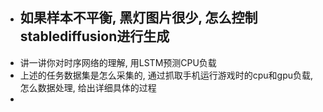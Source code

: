 
- 如果样本不平衡, 黑灯图片很少, 怎么控制stablediffusion进行生成
  - 
- 讲一讲你对时序网络的理解, 用LSTM预测CPU负载
- 上述的任务数据集是怎么采集的, 通过抓取手机运行游戏时的cpu和gpu负载, 怎么数据处理, 给出详细具体的过程
- 